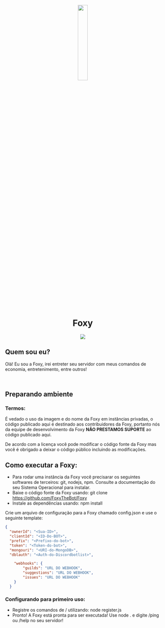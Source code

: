 <p align="center">
<img width="25%" src="https://foxywebsite.ml/assets/images/Foxy.png">
<br>
<h1 align="center">Foxy</h1>

 </p>
  <p align="center">
<a href="https://github.com/FoxyTheBot/blob/master/LICENSE"><img src="https://img.shields.io/badge/license-AGPL%20v3-blue.svg?style=for-the-badge&logo=gnu&labelColor=black"></a>
</p>

## Quem sou eu?
Olá! Eu sou a Foxy, irei entreter seu servidor com meus comandos de economia, entretenimento, entre outros!

<br>

## Preparando ambiente

### Termos:
É vedado o uso da imagem e do nome da Foxy em instâncias privadas, o código publicado aqui é destinado aos contribuidores da Foxy, portanto nós da equipe de desenvolvimento da Foxy <strong>NÃO PRESTAMOS SUPORTE</strong> ao código publicado aqui.

De acordo com a licença você pode modificar o código fonte da Foxy mas você é obrigado a deixar o código público incluindo as modificações.
<br>

## Como executar a Foxy:

- Para rodar uma instância da Foxy você precisarar os seguintes softwares de terceiros: git, nodejs, npm. Consulte a documentação do seu Sistema Operacional para instalar.
- Baixe o código fonte da Foxy usando: git clone https://github.com/FoxyTheBot/Foxy
- Instale as dependências usando: npm install


Crie um arquivo de configuração para a Foxy chamado config.json e use o seguinte template:

```json
{
  "ownerId": "<Sua-ID>",
  "clientId": "<ID-Do-BOT>",
  "prefix": "<Prefixo-do-bot>",
  "token": "<Token-do-bot>",
  "mongouri": "<URI-do-MongoDB>",
  "dblauth": "<Auth-do-Discordbotlist>",

    "webhooks": {
        "guilds": "URL DO WEBHOOK",
        "suggestions": "URL DO WEBHOOK",
        "issues": "URL DO WEBHOOK"
    }
  }
```

### Configurando para primeiro uso:
- Registre os comandos de / utilizando: node register.js
- Pronto! A Foxy está pronta para ser executada! Use node . e digite /ping ou /help no seu servidor!

